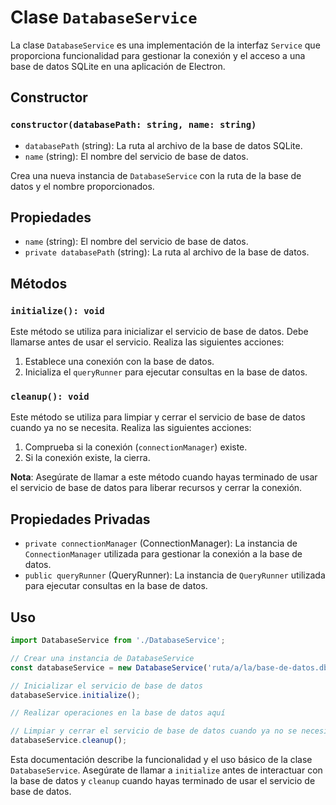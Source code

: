 # Clase `DatabaseService`

La clase `DatabaseService` es una implementación de la interfaz `Service` que proporciona funcionalidad para gestionar la conexión y el acceso a una base de datos SQLite en una aplicación de Electron.

## Constructor

### `constructor(databasePath: string, name: string)`

- `databasePath` (string): La ruta al archivo de la base de datos SQLite.
- `name` (string): El nombre del servicio de base de datos.

Crea una nueva instancia de `DatabaseService` con la ruta de la base de datos y el nombre proporcionados.

## Propiedades

- `name` (string): El nombre del servicio de base de datos.
- `private databasePath` (string): La ruta al archivo de la base de datos.

## Métodos

### `initialize(): void`

Este método se utiliza para inicializar el servicio de base de datos. Debe llamarse antes de usar el servicio. Realiza las siguientes acciones:

1. Establece una conexión con la base de datos.
2. Inicializa el `queryRunner` para ejecutar consultas en la base de datos.

### `cleanup(): void`

Este método se utiliza para limpiar y cerrar el servicio de base de datos cuando ya no se necesita. Realiza las siguientes acciones:

1. Comprueba si la conexión (`connectionManager`) existe.
2. Si la conexión existe, la cierra.

**Nota**: Asegúrate de llamar a este método cuando hayas terminado de usar el servicio de base de datos para liberar recursos y cerrar la conexión.

## Propiedades Privadas

- `private connectionManager` (ConnectionManager): La instancia de `ConnectionManager` utilizada para gestionar la conexión a la base de datos.
- `public queryRunner` (QueryRunner): La instancia de `QueryRunner` utilizada para ejecutar consultas en la base de datos.

## Uso

```typescript
import DatabaseService from './DatabaseService';

// Crear una instancia de DatabaseService
const databaseService = new DatabaseService('ruta/a/la/base-de-datos.db', 'MiServicioDeBaseDeDatos');

// Inicializar el servicio de base de datos
databaseService.initialize();

// Realizar operaciones en la base de datos aquí

// Limpiar y cerrar el servicio de base de datos cuando ya no se necesita
databaseService.cleanup();
```

Esta documentación describe la funcionalidad y el uso básico de la clase `DatabaseService`. Asegúrate de llamar a `initialize` antes de interactuar con la base de datos y `cleanup` cuando hayas terminado de usar el servicio de base de datos.
